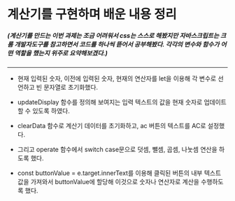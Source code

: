 # 계산기를 구현하며 배운 내용 정리

##### (계산기를 만드는 이번 과제는 조금 어려워서 css는 스스로 해봤지만 자바스크립트는 크롬 개발자도구를 참고하면서 코드를 하나씩 뜯어서 공부해봤다. 각각의 변수와 함수가 어떤 역할을 했는지 위주로 요약해보겠다.)

---

- 현재 입력된 숫자, 이전에 입력된 숫자, 현재의 연산자를 let을 이용해 각 변수로 선언하고 빈 문자열로 초기화했다.

- updateDisplay 함수를 정의해 보여지는 입력 텍스트의 값을 현재 숫자로 업데이트 할 수 있도록 하였다.
  
- clearData 함수로 계산기 데이터를 초기화하고, ac 버튼의 텍스트를 AC로 설정했다.
  
- 그리고 operate 함수에서 switch case문으로 덧셈, 뺄셈, 곱셈, 나눗셈 연산을 하도록 했다.
  
- const buttonValue = e.target.innerText를 이용해 클릭된 버튼의 내부 텍스트 값을 가져와서 buttonValue에 할당해 이것으로 숫자나 연산자로 계산을 수행하도록 했다.
